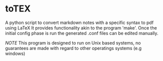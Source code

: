 # toTEX
A python script to convert markdown notes with a specific syntax to pdf using LaTeX
It provides functionality akin to the program 'make'. Once the initial config phase is run
the generated .conf files can be edited manually. 

*NOTE* This program is designed to run on Unix based systems, no guarantees are made with regard to other
operatings systems (e.g windows)
